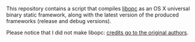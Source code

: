 This repository contains a script that compiles [libopc](https://libopc.codeplex.com) as an OS X universal binary static framework, along with the latest version of the produced frameworks (release and debug versions).

Please notice that I did not make libopc: [credits go to the original authors](https://libopc.codeplex.com).
